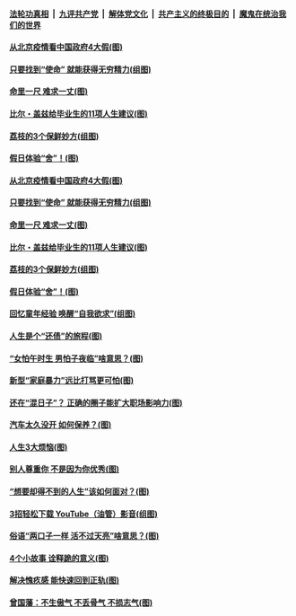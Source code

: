 ####  [法轮功真相](../../../../basic/blob/master/README.md?t=06221731) &nbsp;|&nbsp; [九评共产党](../../../../9ping.md/blob/master/README.md?t=06221731) &nbsp;|&nbsp; [解体党文化](../../../../jtdwh.md/blob/master/README.md?t=06221731)  &nbsp;|&nbsp; [共产主义的终极目的](../../../../gczydzjmd.md/blob/master/README.md?t=06221731) &nbsp;|&nbsp; [魔鬼在统治我们的世界](../../../../mgztzwmdsj.md/blob/master/README.md?t=06221731) 

#### [从北京疫情看中国政府4大假(图)](../pages/p8/937196.md?t=06221731) 

#### [只要找到“使命” 就能获得无穷精力(组图)](../pages/p8/937159.md?t=06221731) 

#### [命里一尺 难求一丈(图)](../pages/p8/936782.md?t=06221731) 

#### [比尔・盖兹给毕业生的11项人生建议(图)](../pages/p8/936231.md?t=06221731) 

#### [荔枝的3个保鲜妙方(组图)](../pages/p8/936950.md?t=06221731) 

#### [假日体验“舍”！(图)](../pages/p8/937183.md?t=06221731) 

#### [从北京疫情看中国政府4大假(图)](../pages/p8/937196.md?t=06221731) 

#### [只要找到“使命” 就能获得无穷精力(组图)](../pages/p8/937159.md?t=06221731) 

#### [命里一尺 难求一丈(图)](../pages/p8/936782.md?t=06221731) 

#### [比尔・盖兹给毕业生的11项人生建议(图)](../pages/p8/936231.md?t=06221731) 

#### [荔枝的3个保鲜妙方(组图)](../pages/p8/936950.md?t=06221731) 

#### [假日体验“舍”！(图)](../pages/p8/937183.md?t=06221731) 

#### [回忆童年经验 唤醒“自我欲求”(组图)](../pages/p8/937082.md?t=06221731) 

#### [人生是个“还债”的旅程(图)](../pages/p8/936768.md?t=06221731) 

#### [“女怕午时生 男怕子夜临”啥意思？(图)](../pages/p8/937081.md?t=06221731) 

#### [新型“家庭暴力”远比打骂更可怕(图)](../pages/p8/936230.md?t=06221731) 

#### [还在“混日子”？ 正确的圈子能扩大职场影响力(图)](../pages/p8/937049.md?t=06221731) 

#### [汽车太久没开 如何保养？(图)](../pages/p8/937035.md?t=06221731) 

#### [人生3大烦恼(图)](../pages/p8/936959.md?t=06221731) 

#### [别人尊重你 不是因为你优秀(图)](../pages/p8/936253.md?t=06221731) 

#### [“想要却得不到的人生”该如何面对？(图)](../pages/p8/936933.md?t=06221731) 

#### [3招轻松下载 YouTube（油管）影音(组图)](../pages/p8/936922.md?t=06221731) 

#### [俗语“两口子一样 活不过天亮”啥意思？(图)](../pages/p8/936917.md?t=06221731) 

#### [4个小故事 诠释跪的意义(图)](../pages/p8/936353.md?t=06221731) 

#### [解决愧疚感 能快速回到正轨(图)](../pages/p8/936834.md?t=06221731) 

#### [曾国藩：不生傲气 不丢骨气 不损志气(图)](../pages/p8/936248.md?t=06221731) 

